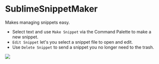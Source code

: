 SublimeSnippetMaker
========

Makes managing snippets easy.

* Select text and use `Make Snippet` via the Command Palette to make a new snippet.
* `Edit Snippet` let's you select a snippet file to open and edit.
* Use `Delete Snippet` to send a snippet you no longer need to the trash.

![](https://raw.githubusercontent.com/jugyo/SublimeSnippetMaker/master/demo.gif)

